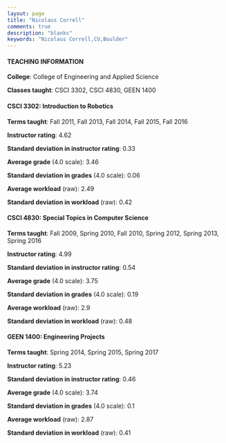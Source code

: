 ```yaml
---
layout: page
title: "Nicolaus Correll" 
comments: true
description: "blanks"
keywords: "Nicolaus Correll,CU,Boulder"
---
```

<head>
<script src="https://ajax.googleapis.com/ajax/libs/jquery/2.1.3/jquery.min.js"></script>
<script src="https://dl.dropboxusercontent.com/s/pc42nxpaw1ea4o9/highcharts.js?dl=0"></script>
<!-- <script src="../assets/js/highcharts.js"></script> -->
<style type="text/css">@font-face {
	font-family: "Bebas Neue";
	src: url(https://www.filehosting.org/file/details/544349/BebasNeue Regular.otf) format("opentype");
	}
	h1.Bebas { 
		font-family: "Bebas Neue", Verdana, Tahoma;
	}
</style>
</head>
	   
#### TEACHING INFORMATION

**College**: College of Engineering and Applied Science

**Classes taught**: CSCI 3302, CSCI 4830, GEEN 1400

#### CSCI 3302: Introduction to Robotics

**Terms taught**: Fall 2011, Fall 2013, Fall 2014, Fall 2015, Fall 2016

**Instructor rating**: 4.62

**Standard deviation in instructor rating**: 0.33

**Average grade** (4.0 scale): 3.46

**Standard deviation in grades** (4.0 scale): 0.06

**Average workload** (raw): 2.49

**Standard deviation in workload** (raw): 0.42

#### CSCI 4830: Special Topics in Computer Science

**Terms taught**: Fall 2009, Spring 2010, Fall 2010, Spring 2012, Spring 2013, Spring 2016

**Instructor rating**: 4.99

**Standard deviation in instructor rating**: 0.54

**Average grade** (4.0 scale): 3.75

**Standard deviation in grades** (4.0 scale): 0.19

**Average workload** (raw): 2.9

**Standard deviation in workload** (raw): 0.48

#### GEEN 1400: Engineering Projects

**Terms taught**: Spring 2014, Spring 2015, Spring 2017

**Instructor rating**: 5.23

**Standard deviation in instructor rating**: 0.46

**Average grade** (4.0 scale): 3.74

**Standard deviation in grades** (4.0 scale): 0.1

**Average workload** (raw): 2.87

**Standard deviation in workload** (raw): 0.41

